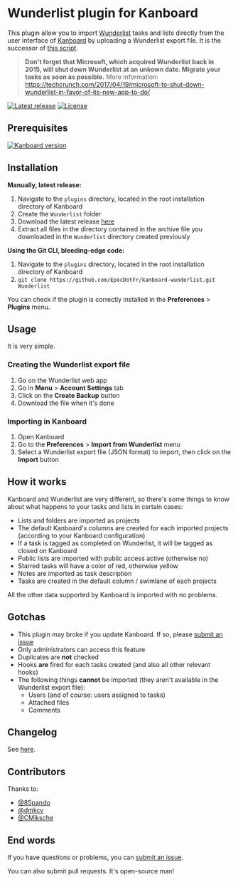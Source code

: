 # Wunderlist plugin for Kanboard

This plugin allow you to import [Wunderlist](http://www.wunderlist.com/) tasks and lists directly from the user interface of [Kanboard](http://kanboard.net/) by uploading a Wunderlist export file. It is the successor of [this script](https://github.com/EpocDotFr/WunderlistToKanboard).

> **Don't forget that Microsoft, which acquired Wunderlist back in 2015, will shut down Wunderlist at an unkown date.
> Migrate your tasks as soon as possible.**
> More information: https://techcrunch.com/2017/04/19/microsoft-to-shut-down-wunderlist-in-favor-of-its-new-app-to-do/

[![Latest release](https://img.shields.io/github/release/EpocDotFr/kanboard-wunderlist.svg)](https://github.com/EpocDotFr/kanboard-wunderlist/releases) [![License](https://img.shields.io/github/license/EpocDotFr/kanboard-wunderlist.svg)](https://github.com/EpocDotFr/kanboard-wunderlist/blob/master/LICENSE.md)

## Prerequisites

[![Kanboard version](https://img.shields.io/badge/Kanboard-1.0.48-red.svg)](https://kanboard.net/news/version-1.0.48)

## Installation

**Manually, latest release:**

  1. Navigate to the `plugins` directory, located in the root installation directory of Kanboard
  2. Create the `Wunderlist` folder
  3. Download the latest release [here](https://github.com/EpocDotFr/kanboard-wunderlist/releases)
  4. Extract all files in the directory contained in the archive file you downloaded in the `Wunderlist` directory created previously

**Using the Git CLI, bleeding-edge code:**

  1. Navigate to the `plugins` directory, located in the root installation directory of Kanboard
  2. `git clone https://github.com/EpocDotFr/kanboard-wunderlist.git Wunderlist`

You can check if the plugin is correctly installed in the **Preferences** > **Plugins** menu.

## Usage

It is very simple.

### Creating the Wunderlist export file

  1. Go on the Wunderlist web app
  2. Go in **Menu** > **Account Settings** tab
  3. Click on the **Create Backup** button
  4. Download the file when it's done

### Importing in Kanboard

  1. Open Kanboard
  2. Go to the **Preferences** > **Import from Wunderlist** menu
  3. Select a Wunderlist export file (JSON format) to import, then click on the **Import** button

## How it works

Kanboard and Wunderlist are very different, so there's some things to know about what happens to your tasks and lists in certain cases:

  * Lists and folders are imported as projects
  * The default Kanboard's columns are created for each imported projects (according to your Kanboard configuration)
  * If a task is tagged as completed on Wunderlist, it will be tagged as closed on Kanboard
  * Public lists are imported with public access active (otherwise no)
  * Starred tasks will have a color of red, otherwise yellow
  * Notes are imported as task description
  * Tasks are created in the default column / swimlane of each projects

All the other data supported by Kanboard is imported with no problems.

## Gotchas

  * This plugin may broke if you update Kanboard. If so, please [submit an issue](https://github.com/EpocDotFr/kanboard-wunderlist/issues)
  * Only administrators can access this feature
  * Duplicates are **not** checked
  * Hooks **are** fired for each tasks created (and also all other relevant hooks)
  * The following things **cannot** be imported (they aren't available in the Wunderlist export file):
    * Users (and of course: users assigned to tasks)
    * Attached files
    * Comments

## Changelog

See [here](https://github.com/EpocDotFr/kanboard-wunderlist/releases).

## Contributors

Thanks to:

  - [@85pando](https://github.com/85pando)
  - [@dmkcv](https://github.com/dmkcv)
  - [@CMiksche](https://github.com/CMiksche)

## End words

If you have questions or problems, you can [submit an issue](https://github.com/EpocDotFr/kanboard-wunderlist/issues).

You can also submit pull requests. It's open-source man!
